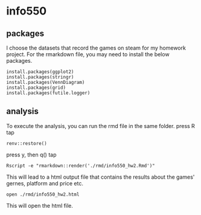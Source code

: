 # info550
## packages
I choose the datasets that record the games on steam for my homework project. 
For the rmarkdown file, you may need to install the below packages.
```
install.packages(ggplot2)
install.packages(stringr)
install.packages(VennDiagram)
install.packages(grid)
install.packages(futile.logger)
```
## analysis
To execute the analysis, you can run the rmd file in the same folder.
press R
tap
```
renv::restore()
```
press y, then q()
tap
```
Rscript -e "rmarkdown::render('./rmd/info550_hw2.Rmd')"
```
This will lead to a html output file that contains the results about the games' gernes, platform and price etc.
```
open ./rmd/info550_hw2.html
```
This will open the html file.
